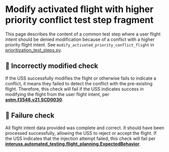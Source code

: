 # Modify activated flight with higher priority conflict test step fragment

This page describes the content of a common test step where a user flight intent should be denied modification because
of a conflict with a higher priority flight intent.
See `modify_activated_priority_conflict_flight` in [prioritization_test_steps.py](prioritization_test_steps.py).

## 🛑 Incorrectly modified check

If the USS successfully modifies the flight or otherwise fails to indicate a conflict, it means they failed to detect
the conflict with the pre-existing flight.
Therefore, this check will fail if the USS indicates success in modifying the flight from the user flight intent,
per **[astm.f3548.v21.SCD0030](../../requirements/astm/f3548/v21.md)**.

## 🛑 Failure check

All flight intent data provided was complete and correct. It should have been processed successfully, allowing the USS
to reject or accept the flight. If the USS indicates that the injection attempt failed, this check will fail per
**[interuss.automated_testing.flight_planning.ExpectedBehavior](../../requirements/interuss/automated_testing/flight_planning.md)**.
